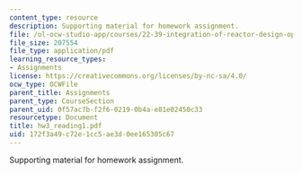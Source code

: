```yaml
---
content_type: resource
description: Supporting material for homework assignment.
file: /ol-ocw-studio-app/courses/22-39-integration-of-reactor-design-operations-and-safety-fall-2006/172f3a49c72e1cc5ae3d0ee165305c67_hw3_reading1.pdf
file_size: 207554
file_type: application/pdf
learning_resource_types:
- Assignments
license: https://creativecommons.org/licenses/by-nc-sa/4.0/
ocw_type: OCWFile
parent_title: Assignments
parent_type: CourseSection
parent_uid: 0f57ac7b-f2f6-0219-0b4a-e81e02450c33
resourcetype: Document
title: hw3_reading1.pdf
uid: 172f3a49-c72e-1cc5-ae3d-0ee165305c67
---
```

Supporting material for homework assignment.